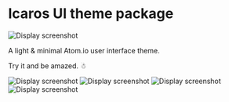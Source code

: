 # Icaros UI theme package

![Display screenshot](https://tuomashatakka.github.io/icaros-ui/assets/feat.png)

A light & minimal Atom.io user interface theme.

Try it and be amazed. ☃

![Display screenshot](https://tuomashatakka.github.io/icaros-ui/assets/screen1.png)
![Display screenshot](https://tuomashatakka.github.io/icaros-ui/assets//fullscr1.png)
![Display screenshot](https://tuomashatakka.github.io/icaros-ui/assets//screen2.png)
![Display screenshot](https://tuomashatakka.github.io/icaros-ui/assets//fullscr2.png)
